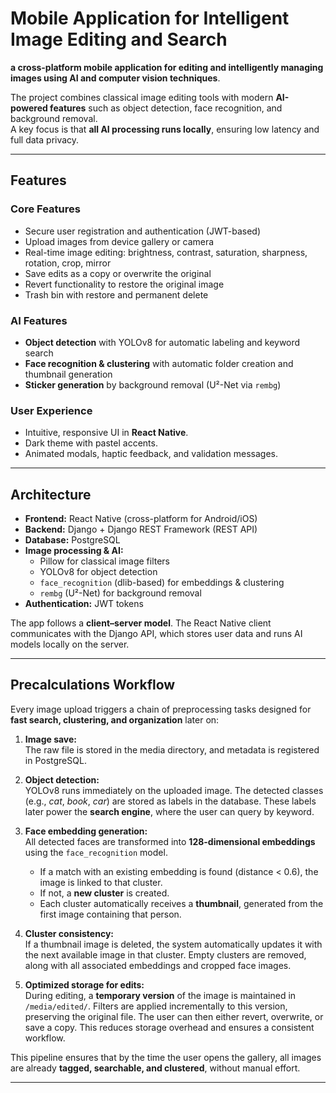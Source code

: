 # Mobile Application for Intelligent Image Editing and Search
 
**a cross-platform mobile application for editing and intelligently managing images using AI and computer vision techniques**.  

The project combines classical image editing tools with modern **AI-powered features** such as object detection, face recognition, and background removal.  
A key focus is that **all AI processing runs locally**, ensuring low latency and full data privacy.

---

## Features

### Core Features
- Secure user registration and authentication (JWT-based)
- Upload images from device gallery or camera
- Real-time image editing: brightness, contrast, saturation, sharpness, rotation, crop, mirror
- Save edits as a copy or overwrite the original
- Revert functionality to restore the original image
- Trash bin with restore and permanent delete

### AI Features
- **Object detection** with YOLOv8 for automatic labeling and keyword search
- **Face recognition & clustering** with automatic folder creation and thumbnail generation
- **Sticker generation** by background removal (U²-Net via `rembg`)

### User Experience
- Intuitive, responsive UI in **React Native**.
- Dark theme with pastel accents.
- Animated modals, haptic feedback, and validation messages.

---

## Architecture

- **Frontend:** React Native (cross-platform for Android/iOS) 
- **Backend:** Django + Django REST Framework (REST API)
- **Database:** PostgreSQL
- **Image processing & AI:**  
  - Pillow for classical image filters
  - YOLOv8 for object detection 
  - `face_recognition` (dlib-based) for embeddings & clustering
  - `rembg` (U²-Net) for background removal
- **Authentication:** JWT tokens

The app follows a **client–server model**. The React Native client communicates with the Django API, which stores user data and runs AI models locally on the server.

---

## Precalculations Workflow

Every image upload triggers a chain of preprocessing tasks designed for **fast search, clustering, and organization** later on:

1. **Image save:**  
   The raw file is stored in the media directory, and metadata is registered in PostgreSQL.

2. **Object detection:**  
   YOLOv8 runs immediately on the uploaded image. The detected classes (e.g., *cat*, *book*, *car*) are stored as labels in the database. These labels later power the **search engine**, where the user can query by keyword.

3. **Face embedding generation:**  
   All detected faces are transformed into **128-dimensional embeddings** using the `face_recognition` model.  
   - If a match with an existing embedding is found (distance < 0.6), the image is linked to that cluster.  
   - If not, a **new cluster** is created.  
   - Each cluster automatically receives a **thumbnail**, generated from the first image containing that person.

4. **Cluster consistency:**  
   If a thumbnail image is deleted, the system automatically updates it with the next available image in that cluster. Empty clusters are removed, along with all associated embeddings and cropped face images.

5. **Optimized storage for edits:**  
   During editing, a **temporary version** of the image is maintained in `/media/edited/`. Filters are applied incrementally to this version, preserving the original file. The user can then either revert, overwrite, or save a copy. This reduces storage overhead and ensures a consistent workflow.

This pipeline ensures that by the time the user opens the gallery, all images are already **tagged, searchable, and clustered**, without manual effort.

---